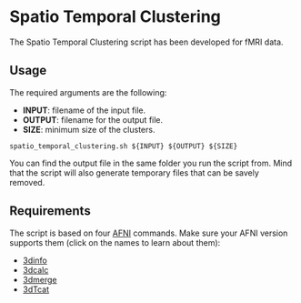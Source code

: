 # Spatio Temporal Clustering
The Spatio Temporal Clustering script has been developed for fMRI data.

## Usage
The required arguments are the following:

- **INPUT**: filename of the input file.
- **OUTPUT**: filename for the output file.
- **SIZE**: minimum size of the clusters.

`spatio_temporal_clustering.sh ${INPUT} ${OUTPUT} ${SIZE}`

You can find the output file in the same folder you run the script from. Mind that the script will also generate temporary files that can be savely removed.

## Requirements
The script is based on four [AFNI](https://afni.nimh.nih.gov) commands. Make sure your AFNI version supports them (click on the names to learn about them):

- [3dinfo](https://afni.nimh.nih.gov/pub/dist/doc/program_help/3dinfo.html)
- [3dcalc](https://afni.nimh.nih.gov/pub/dist/doc/program_help/3dcalc.html)
- [3dmerge](https://afni.nimh.nih.gov/pub/dist/doc/program_help/3dmerge.html)
- [3dTcat](https://afni.nimh.nih.gov/pub/dist/doc/program_help/3dTcat.html)
